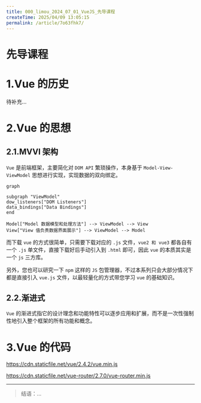 ```yaml
---
title: 000_limou_2024_07_01_VueJS_先导课程
createTime: 2025/04/09 13:05:15
permalink: /article/7o63fhk7/
---
```

# 先导课程

# 1.Vue 的历史

待补充...

# 2.Vue 的思想

## 2.1.MVVI 架构

`Vue` 是前端框架，主要简化对 `DOM API` 繁琐操作，本身基于 `Model-View-ViewModel` 思想进行实现，实现数据的双向绑定。

```mermaid
graph 

subgraph "ViewModel"
dow_listeners["DOM Listeners"]
data_bindings["Data Bindings"]
end

Model["Model 数据模型和处理方法"] --> ViewModel --> View
View["View 值负责数据界面展示"] --> ViewModel --> Model
```

而下载 `vue` 的方式很简单，只需要下载对应的 `.js` 文件，`vue2 和 vue3` 都各自有一个 `.js` 单文件，直接下载好后手动引入到 `.html` 即可，因此 `vue` 的本质其实是一个 `js` 三方库。

另外，您也可以研究一下 `npm` 这样的 `JS` 包管理器，不过本系列只会大部分情况下都是直接引入 `vue.js` 文件，以最轻量化的方式带您学习 `vue` 的基础知识。

## 2.2.渐进式

`Vue` 的渐进式指它的设计理念和功能特性可以逐步应用和扩展，而不是一次性强制性地引入整个框架的所有功能和概念。

# 3.Vue 的代码

https://cdn.staticfile.net/vue/2.4.2/vue.min.js

https://cdn.staticfile.net/vue-router/2.7.0/vue-router.min.js

---

>   结语：...
